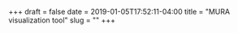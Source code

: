 +++ 
draft = false
date = 2019-01-05T17:52:11-04:00
title = "MURA visualization tool"
slug = "" 
+++
